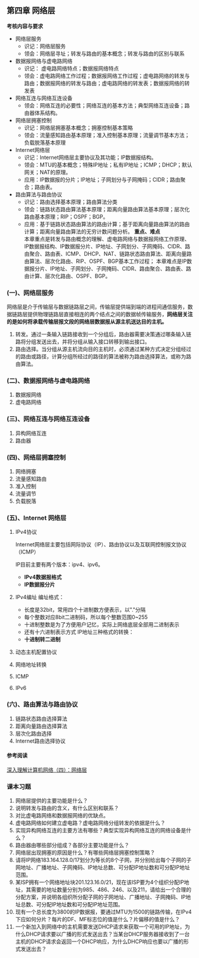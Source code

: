 ## 第四章 网络层
**考核内容与要求**
- 网络层服务
    - 识记：网络层服务
    - 领会：网络层寻址；转发与路由的基本概念；转发与路由的区别与联系
- 数据报网络与虚电路网络
    - 识记： 虚电路网络特点；数据报网络特点
    - 领会：虚电路网络工作过程；数据报网络工作过程；虚电路网络的转发与路由；数据报网络的转发与路由；虚电路网络的转发表；数据报网络的转发表
- 网络互连与网络互连设备
    - 领会：网络互连的必要性；网络互连的基本方法；典型网络互连设备；路由器体系结构。
- 网络层拥塞控制
    - 识记：网络层拥塞基本概念；拥塞控制基本策略
    - 领会：流量感知路由基本原理；准入控制基本原理；流量调节基本方法；负载脱落基本原理
- Internet网络层
    - 识记：Internet网络层主要协议及其功能；IP数据报结构。
    - 领会：MTU的基本概念；特殊IP地址；私有IP地址；ICMP；DHCP；默认网关；NAT的原理。
    - 应用：IP数据报的分片；IP地址；子网划分与子网掩码；CIDR；路由聚合；路由表。
- 路由算法与路由协议
    - 识记：路由选择基本原理；路由算法分类
    - 领会：链路状态路由算法基本原理；距离向量路由算法基本原理；层次化路由基本原理；RIP；OSPF；BGP。
    - 应用：基于链路状态路由算法的路由计算；基于距离向量路由算法的路由计算；距离向量路由算法的无穷计数问题分析。
    **重点、难点**  
    本章重点是转发与路由概念的理解、虚电路网络与数据报网络工作原理、IP数据报结构、IP数据报分片、IP地址、子网划分、子网掩码、CIDR、路由聚合、路由表、ICMP、DHCP、NAT、链路状态路由算法、距离向量路由算法、层次化路由、RIP、OSPF、BGP基本工作过程；
    本章难点是IP数据报分片、IP地址、子网划分、子网掩码、CIDR、路由聚合、路由表、路由计算、层次化路由、OSPF、BGP。
### (一)、网络层服务
网络层是介于传输层与数据链路层之间，传输层提供端到端的进程间通信服务，数据链路层提供物理链路层直接相连的两个结点之间的数据帧传输服务，**网络层关注的是如何将承载传输层报文段的网络层数据报从源主机送达目的主机。**
1. 转发。通过一条输入链路接收到一个分组后，路由器需要决策通过哪条输入链路将分组发送出去，并将分组从输入接口转移到输出接口。
2. 路由选择。当分组从源主机流向目的主机时，必须通过某种方式决定分组经过的路由或路径，计算分组所经过的路径的算法被称为路由选择算法，或称为路由算法。
### (二)、数据报网络与虚电路网络
1. 数据报网络
2. 虚电路网络
### (三)、网络互连与网络互连设备
1. 异构网络互连
2. 路由器

### (四)、网络层拥塞控制
1. 网络拥塞
2. 流量感知路由
3. 准入控制
4. 流量调节
5. 负载脱落

### (五)、Internet 网络层
1. IPv4协议

   Internet网络层主要包括网际协议（IP）、路由协议以及互联网控制报文协议（ICMP）  

   IP目前主要有两个版本：ipv4、ipv6。

   - **IPv4数据报格式**  
   - **IP数据报分片**

2. IPv4编址
  编址格式： 
   - 长度是32bit，常用四个十进制数方便表示，以"."分隔
   - 每个整数对应8bit二进制码，所以每个整数范围0~255
   - 十进制整数是为了方便用户记忆，实际上网络底层全部用二进制表示
   - 还有十六进制表示方式
  IP地址三种格式的转换：
   - **十进制转二进制**
3. 动态主机配置协议
4. 网络地址转换
5. ICMP
6. IPv6

### (六)、路由算法与路由协议
1. 链路状态路由选择算法
2. 距离向量路由选择算法
3. 层次化路由选择
4. Internet路由选择协议

#### 参考阅读
[深入理解计算机网络（四）：网络层](https://www.taogenjia.com/2019/09/05/computer-network-4-network-layer/)  

### 课本习题
1. 网络层提供的主要功能是什么？
2. 说明转发与路由的含义，有什么区别和联系？
3. 对比虚电路网络和数据报网络的优缺点。
4. 虚电路网络如何建立虚电路？虚电路网络分组转发的依据是什么？
5. 实现异构网络互连的主要方法有哪些？典型实现异构网络互连的网络设备是什么？
6. 路由器由哪些部分组成？各部分主要功能是什么？
7. 网络层出现拥塞的原因是什么？有哪些网络层拥塞控制策略？
8. 请将IP网络183.164.128.0/17划分为等长的8个子网，并分别给出每个子网的子网地址、广播地址、子网掩码、IP地址总数、可分配IP地址数和可分配IP地址范围。
9. 某ISP拥有一个网络地址块201.123.16.0/21，现在该ISP要为4个组织分配IP地址，其需要的地址数量分别为985、486、246、以及211，请给出一个合理的分配方案，并说明各组织所分配子网的子网地址、广播地址、子网掩码、IP地址总数、可分配IP地址数和可分配IP地址范围。
10. 现有一个总长度为3800的IP数据报，要通过MTU为1500的链路传输，在IPv4下应如何分片？每片的DF、MF标志位的值是什么？片偏移的值是什么？
11. 一个新加入到网络中的主机需要发送DHCP请求来获取一个可用的IP地址，为什么DHCP请求要以广播的形式发送出去？当某台DHCP服务器接收到了一台主机的DHCP请求会返回一个DHCP响应，为什么DHCP响应也要以广播的形式发送出去？
